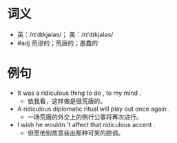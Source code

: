 # 词义
- 英：/rɪˈdɪkjələs/； 美：/rɪˈdɪkjələs/
- #adj 荒谬的；荒唐的；愚蠢的
# 例句
- It was a ridiculous thing to do , to my mind .
	- 依我看，这样做是很荒唐的。
- A ridiculous diplomatic ritual will play out once again .
	- 一场荒唐的外交上的例行公事将再次进行。
- I wish he wouldn 't affect that ridiculous accent .
	- 但愿他别故意装出那种可笑的腔调。
